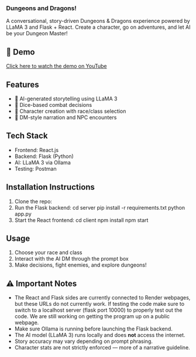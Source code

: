### Dungeons and Dragons!

A conversational, story-driven Dungeons & Dragons experience powered by LLaMA 3 and Flask + React. 
Create a character, go on adventures, and let AI be your Dungeon Master!

## 🎥 Demo
[Click here to watch the demo on YouTube](https://www.youtube.com/watch?v=45zSu8oOtbo)

## Features
- 🧠 AI-generated storytelling using LLaMA 3
- 🎲 Dice-based combat decisions
- 👤 Character creation with race/class selection
- 🧙 DM-style narration and NPC encounters

## Tech Stack
- Frontend: React.js
- Backend: Flask (Python)
- AI: LLaMA 3 via Ollama
- Testing: Postman

## Installation Instructions
1. Clone the repo:
2. Run the Flask backend: cd server pip install -r requirements.txt python app.py
3. Start the React frontend: cd client npm install npm start

## Usage
1. Choose your race and class
2. Interact with the AI DM through the prompt box
3. Make decisions, fight enemies, and explore dungeons!

## ⚠️ Important Notes
- The React and Flask sides are currently connected to Render webpages, but these URLs do not currently work. If testing the code make sure to switch to a localhost server (flask port 10000) to properly test out the code. We are still working on getting the program up on a public webpage.
- Make sure Ollama is running before launching the Flask backend.
- The AI model (LLaMA 3) runs locally and does **not** access the internet.
- Story accuracy may vary depending on prompt phrasing.
- Character stats are not strictly enforced — more of a narrative guideline.


